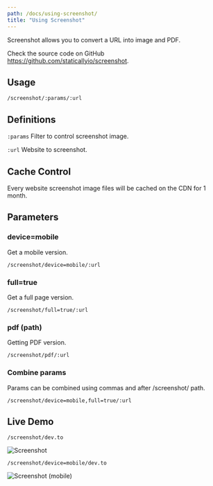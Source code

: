```yaml
---
path: /docs/using-screenshot/
title: "Using Screenshot"
---
```


Screenshot allows you to convert a URL into image and PDF.

Check the source code on GitHub https://github.com/staticallyio/screenshot.

## Usage

`/screenshot/:params/:url`

## Definitions

`:params` Filter to control screenshot image.

`:url` Website to screenshot.

## Cache Control

Every website screenshot image files will be cached on the CDN for 1 month.

## Parameters

### device=mobile

Get a mobile version.

`/screenshot/device=mobile/:url`

### full=true

Get a full page version.

`/screenshot/full=true/:url`

### pdf (path)

Getting PDF version.

`/screenshot/pdf/:url`

### Combine params

Params can be combined using commas and after /screenshot/ path.

`/screenshot/device=mobile,full=true/:url`

## Live Demo

`/screenshot/dev.to`

![Screenshot](https://cdn.statically.io/screenshot/dev.to)

`/screenshot/device=mobile/dev.to`

![Screenshot (mobile)](https://cdn.statically.io/screenshot/device=mobile/dev.to)
